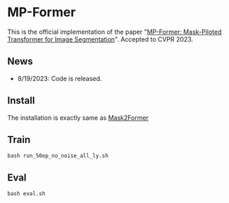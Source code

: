 # MP-Former
This is the official implementation of the paper "[MP-Former: Mask-Piloted Transformer for Image Segmentation](https://arxiv.org/pdf/2303.07336.pdf)". Accepted to CVPR 2023.

## News
- 8/19/2023: Code is released.

## Install
The installation is exactly same as [Mask2Former](https://github.com/facebookresearch/Mask2Former)

## Train
```shell
bash run_50ep_no_noise_all_ly.sh
```
## Eval
```shell
bash eval.sh
```
